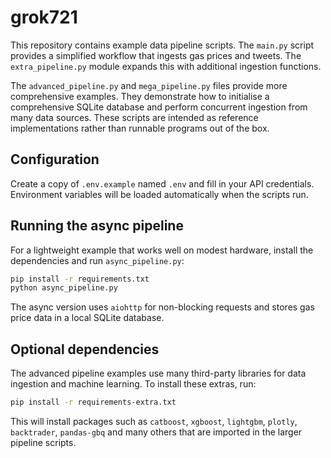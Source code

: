 # grok721

This repository contains example data pipeline scripts. The `main.py` script
provides a simplified workflow that ingests gas prices and tweets. The
`extra_pipeline.py` module expands this with additional ingestion functions.

The `advanced_pipeline.py` and `mega_pipeline.py` files provide more
comprehensive examples. They demonstrate how to initialise a
comprehensive SQLite database and perform concurrent ingestion from many
data sources. These scripts are intended as reference implementations
rather than runnable programs out of the box.

## Configuration

Create a copy of `.env.example` named `.env` and fill in your API
credentials. Environment variables will be loaded automatically when the
scripts run.

## Running the async pipeline

For a lightweight example that works well on modest hardware, install
the dependencies and run `async_pipeline.py`:

```bash
pip install -r requirements.txt
python async_pipeline.py
```

The async version uses `aiohttp` for non-blocking requests and stores
gas price data in a local SQLite database.


## Optional dependencies

The advanced pipeline examples use many third-party libraries for data ingestion
and machine learning. To install these extras, run:

```bash
pip install -r requirements-extra.txt
```

This will install packages such as `catboost`, `xgboost`, `lightgbm`, `plotly`,
`backtrader`, `pandas-gbq` and many others that are imported in the larger
pipeline scripts.
